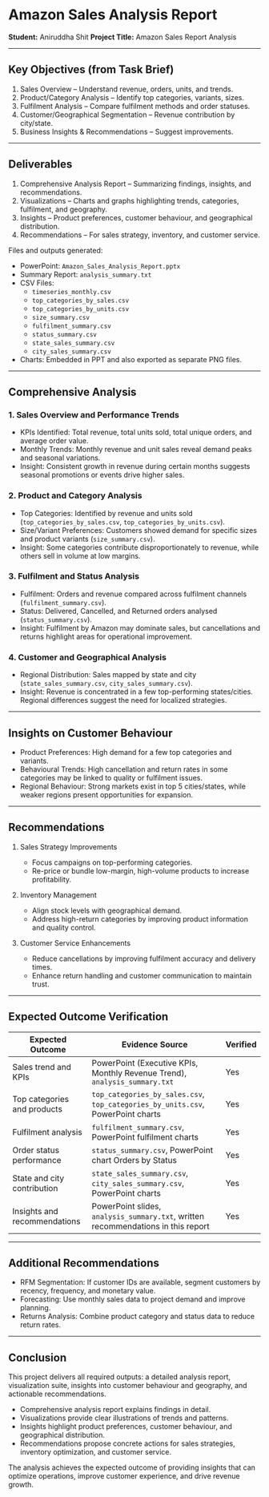 
# Amazon Sales Analysis Report  

**Student:** Aniruddha Shit 
**Project Title:** Amazon Sales Report Analysis  

---

## Key Objectives (from Task Brief)
1. Sales Overview – Understand revenue, orders, units, and trends.  
2. Product/Category Analysis – Identify top categories, variants, sizes.  
3. Fulfilment Analysis – Compare fulfilment methods and order statuses.  
4. Customer/Geographical Segmentation – Revenue contribution by city/state.  
5. Business Insights & Recommendations – Suggest improvements.  

---

## Deliverables

1. Comprehensive Analysis Report – Summarizing findings, insights, and recommendations.  
2. Visualizations – Charts and graphs highlighting trends, categories, fulfilment, and geography.  
3. Insights – Product preferences, customer behaviour, and geographical distribution.  
4. Recommendations – For sales strategy, inventory, and customer service.  

Files and outputs generated:  
- PowerPoint: `Amazon_Sales_Analysis_Report.pptx`  
- Summary Report: `analysis_summary.txt`  
- CSV Files:  
  - `timeseries_monthly.csv`  
  - `top_categories_by_sales.csv`  
  - `top_categories_by_units.csv`  
  - `size_summary.csv`  
  - `fulfilment_summary.csv`  
  - `status_summary.csv`  
  - `state_sales_summary.csv`  
  - `city_sales_summary.csv`  
- Charts: Embedded in PPT and also exported as separate PNG files.  

---

## Comprehensive Analysis

### 1. Sales Overview and Performance Trends
- KPIs Identified: Total revenue, total units sold, total unique orders, and average order value.  
- Monthly Trends: Monthly revenue and unit sales reveal demand peaks and seasonal variations.  
- Insight: Consistent growth in revenue during certain months suggests seasonal promotions or events drive higher sales.  

### 2. Product and Category Analysis
- Top Categories: Identified by revenue and units sold (`top_categories_by_sales.csv`, `top_categories_by_units.csv`).  
- Size/Variant Preferences: Customers showed demand for specific sizes and product variants (`size_summary.csv`).  
- Insight: Some categories contribute disproportionately to revenue, while others sell in volume at low margins.  

### 3. Fulfilment and Status Analysis
- Fulfilment: Orders and revenue compared across fulfilment channels (`fulfilment_summary.csv`).  
- Status: Delivered, Cancelled, and Returned orders analysed (`status_summary.csv`).  
- Insight: Fulfilment by Amazon may dominate sales, but cancellations and returns highlight areas for operational improvement.  

### 4. Customer and Geographical Analysis
- Regional Distribution: Sales mapped by state and city (`state_sales_summary.csv`, `city_sales_summary.csv`).  
- Insight: Revenue is concentrated in a few top-performing states/cities. Regional differences suggest the need for localized strategies.  

---

## Insights on Customer Behaviour
- Product Preferences: High demand for a few top categories and variants.  
- Behavioural Trends: High cancellation and return rates in some categories may be linked to quality or fulfilment issues.  
- Regional Behaviour: Strong markets exist in top 5 cities/states, while weaker regions present opportunities for expansion.  

---

## Recommendations

1. Sales Strategy Improvements  
   - Focus campaigns on top-performing categories.  
   - Re-price or bundle low-margin, high-volume products to increase profitability.  

2. Inventory Management  
   - Align stock levels with geographical demand.  
   - Address high-return categories by improving product information and quality control.  

3. Customer Service Enhancements  
   - Reduce cancellations by improving fulfilment accuracy and delivery times.  
   - Enhance return handling and customer communication to maintain trust.  

---

## Expected Outcome Verification

| Expected Outcome                     | Evidence Source                                                                     | Verified |
|--------------------------------------|-------------------------------------------------------------------------------------|----------|
| Sales trend and KPIs                 | PowerPoint (Executive KPIs, Monthly Revenue Trend), `analysis_summary.txt`          | Yes      |
| Top categories and products           | `top_categories_by_sales.csv`, `top_categories_by_units.csv`, PowerPoint charts     | Yes      |
| Fulfilment analysis                  | `fulfilment_summary.csv`, PowerPoint fulfilment charts                              | Yes      |
| Order status performance             | `status_summary.csv`, PowerPoint chart Orders by Status                             | Yes      |
| State and city contribution          | `state_sales_summary.csv`, `city_sales_summary.csv`, PowerPoint charts              | Yes      |
| Insights and recommendations         | PowerPoint slides, `analysis_summary.txt`, written recommendations in this report   | Yes      |

---

## Additional Recommendations
- RFM Segmentation: If customer IDs are available, segment customers by recency, frequency, and monetary value.  
- Forecasting: Use monthly sales data to project demand and improve planning.  
- Returns Analysis: Combine product category and status data to reduce return rates.  

---

## Conclusion
This project delivers all required outputs: a detailed analysis report, visualization suite, insights into customer behaviour and geography, and actionable recommendations.  

- Comprehensive analysis report explains findings in detail.  
- Visualizations provide clear illustrations of trends and patterns.  
- Insights highlight product preferences, customer behaviour, and geographical distribution.  
- Recommendations propose concrete actions for sales strategies, inventory optimization, and customer service.  

The analysis achieves the expected outcome of providing insights that can optimize operations, improve customer experience, and drive revenue growth.  
